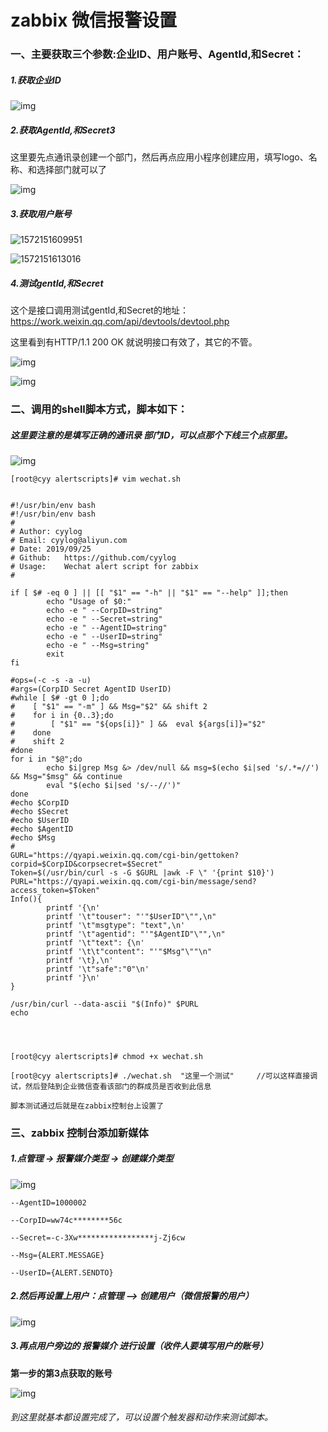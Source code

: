 

# zabbix 微信报警设置

### 一、主要获取三个参数:企业ID、用户账号、AgentId,和Secret：

##### 1.获取企业ID

![img](./img/企业信息截图.png)



##### 2.获取AgentId,和Secret3

这里要先点通讯录创建一个部门，然后再点应用小程序创建应用，填写logo、名称、和选择部门就可以了



![img](./img/企业微信机器人截图.png)



##### 3.获取用户账号

![1572151609951](./img/获取用户账号1.png)



![1572151613016](./img/获取用户账号2.png)

##### 4.测试gentId,和Secret



这个是接口调用测试gentId,和Secret的地址：<https://work.weixin.qq.com/api/devtools/devtool.php>

这里看到有HTTP/1.1 200 OK 就说明接口有效了，其它的不管。



![img](./img/企业微信接口测试1截图.png)



![img](./img/企业微信接口测试2截图.png)

### 二、调用的shell脚本方式，脚本如下：



##### 这里要注意的是填写正确的通讯录 部门ID，可以点那个下线三个点那里。



![img](./img/企业微信部门ID截图.png)



```shell
[root@cyy alertscripts]# vim wechat.sh


#!/usr/bin/env bash
#!/usr/bin/env bash
#
# Author: cyylog
# Email: cyylog@aliyun.com
# Date: 2019/09/25
# Github:	https://github.com/cyylog
# Usage:	Wechat alert script for zabbix
# 

if [ $# -eq 0 ] || [[ "$1" == "-h" || "$1" == "--help" ]];then
        echo "Usage of $0:"
        echo -e " --CorpID=string"
        echo -e " --Secret=string"
        echo -e " --AgentID=string"
        echo -e " --UserID=string"
        echo -e " --Msg=string"
        exit
fi

#ops=(-c -s -a -u)
#args=(CorpID Secret AgentID UserID)
#while [ $# -gt 0 ];do
#    [ "$1" == "-m" ] && Msg="$2" && shift 2
#    for i in {0..3};do
#        [ "$1" == "${ops[i]}" ] &&  eval ${args[i]}="$2"
#    done
#    shift 2
#done
for i in "$@";do
        echo $i|grep Msg &> /dev/null && msg=$(echo $i|sed 's/.*=//') && Msg="$msg" && continue
        eval "$(echo $i|sed 's/--//')"
done
#echo $CorpID
#echo $Secret
#echo $UserID
#echo $AgentID
#echo $Msg
#
GURL="https://qyapi.weixin.qq.com/cgi-bin/gettoken?corpid=$CorpID&corpsecret=$Secret"
Token=$(/usr/bin/curl -s -G $GURL |awk -F \" '{print $10}')
PURL="https://qyapi.weixin.qq.com/cgi-bin/message/send?access_token=$Token"
Info(){
        printf '{\n'
        printf '\t"touser": "'"$UserID"\"",\n"
        printf '\t"msgtype": "text",\n'
        printf '\t"agentid": "'"$AgentID"\"",\n"
        printf '\t"text": {\n'
        printf '\t\t"content": "'"$Msg"\""\n"
        printf '\t},\n'
        printf '\t"safe":"0"\n'
        printf '}\n'
}

/usr/bin/curl --data-ascii "$(Info)" $PURL
echo

           


[root@cyy alertscripts]# chmod +x wechat.sh

[root@cyy alertscripts]# ./wechat.sh  "这里一个测试"     //可以这样直接调试，然后登陆到企业微信查看该部门的群成员是否收到此信息

脚本测试通过后就是在zabbix控制台上设置了
```



### 三、zabbix 控制台添加新媒体

##### 1.点管理 -> 报警媒介类型 -> 创建媒介类型



![img](./img/zabbix创建媒介类型.png)



```shell
--AgentID=1000002

--CorpID=ww74c********56c	

--Secret=-c-3Xw*****************j-Zj6cw

--Msg={ALERT.MESSAGE}

--UserID={ALERT.SENDTO}
```

##### 2.然后再设置上用户：点管理 —> 创建用户（微信报警的用户）

![img](./img/zabbix创建微信报警用户1.png)



#####  3.再点用户旁边的 报警媒介 进行设置（收件人要填写用户的账号）

**第一步的第3点获取的账号**



![img](./img/zabbix设置报警媒介.png)



###### 到这里就基本都设置完成了，可以设置个触发器和动作来测试脚本。